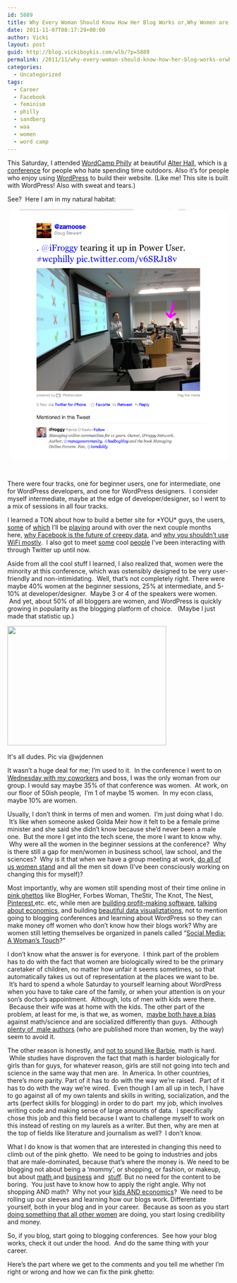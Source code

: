 ```yaml
---
id: 5889
title: Why Every Woman Should Know How Her Blog Works or,Why Women are still marginalized.
date: 2011-11-07T08:17:29+00:00
author: Vicki
layout: post
guid: http://blog.vickiboykis.com/wlb/?p=5889
permalink: /2011/11/why-every-woman-should-know-how-her-blog-works-orwhy-women-are-still-marginalized/
categories:
  - Uncategorized
tags:
  - Career
  - Facebook
  - feminism
  - philly
  - sandberg
  - waa
  - women
  - word camp
---
```

This Saturday, I attended <a href="http://2011.philly.wordcamp.org/" target="_blank">WordCamp Philly</a> at beautiful <a href="http://sbm.temple.edu/alter/alter-hall.html" target="_blank">Alter Hall</a>, which is <a href="http://bubel.files.wordpress.com/2011/11/wpid-img_00721.jpg" target="_blank">a conference</a> for people who hate spending time outdoors. Also it&#8217;s for people who enjoy using <a href="http://wordpress.org/" target="_blank">WordPress</a> to build their website. (Like me! This site is built with WordPress! Also with sweat and tears.)

See?  Here I am in my natural habitat:

<p style="text-align: center;">
  <a href="https://raw.githubusercontent.com/veekaybee/wlb/gh-pages/assets/images/2011/11/Screen-shot-2011-11-06-at-10.02.48-PM.png"><img class="aligncenter size-full wp-image-5894" title="Screen shot 2011-11-06 at 10.02.48 PM" src="https://raw.githubusercontent.com/veekaybee/wlb/gh-pages/assets/images/2011/11/Screen-shot-2011-11-06-at-10.02.48-PM.png" alt="" width="493" height="565" /></a>
</p>

&nbsp;

There were four tracks, one for beginner users, one for intermediate, one for WordPress developers, and one for WordPress designers.  I consider myself intermediate, maybe at the edge of developer/designer, so I went to a mix of sessions in all four tracks.

I learned a TON about how to build a better site for \*YOU\* guys, the users, <a href="http://buddypress.org/" target="_blank">some</a> of <a href="https://www.cloudflare.com/" target="_blank">which</a> I&#8217;ll be <a href="http://wordpress.org/extend/plugins/mustavatar/" target="_blank">playing</a> around with over the next couple months here, <a href="http://andrewspittle.net/2011/11/05/wcphilly-facebook/" target="_blank">why Facebook is the future of creepy data</a>, and <a href="http://www.slideshare.net/armeda/wordcamp-chicago-2011-wordpress-end-user-security-dre-armeda" target="_blank">why you shouldn&#8217;t use WiFi mostly</a>.  I also got to meet <a href="http://andrewnorcross.com/" target="_blank">some</a> cool <a href="http://www.liamdempsey.com/" target="_blank">people</a> I&#8217;ve been interacting with through Twitter up until now.

Aside from all the cool stuff I learned, I also realized that, women were the minority at this conference, which was ostensibly designed to be very user-friendly and non-intimidating.  Well, that&#8217;s not completely right. There were maybe 40% women at the beginner sessions, 25% at intermediate, and 5-10% at developer/designer.  Maybe 3 or 4 of the speakers were women.  And yet, about 50% of all bloggers are women, and WordPress is quickly growing in popularity as the blogging platform of choice.   (Maybe I just made that statistic up.)

<div style="width: 370px" class="wp-caption alignnone">
  <img class=" " src="http://s1-03.twitpicproxy.com/photos/large/441883221.jpg" alt="" width="360" height="270" />
  
  <p class="wp-caption-text">
    It's all dudes. Pic via @wjdennen
  </p>
</div>

It wasn&#8217;t a huge deal for me; I&#8217;m used to it.  In the conference I went to on <a href="http://www.webanalyticsassociation.org/?page=philly_symposium" target="_blank">Wednesday with my coworkers</a> and boss, I was the only woman from our group. I would say maybe 35% of that conference was women.  At work, on our floor of 50ish people,  I&#8217;m 1 of maybe 15 women.  In my econ class, maybe 10% are women.

Usually, I don&#8217;t think in terms of men and women.  I&#8217;m just doing what I do.  It&#8217;s like when someone asked Golda Meir how it felt to be a female prime minister and she said she didn&#8217;t know because she&#8217;d never been a male one.  But the more I get into the tech scene, the more I want to know why.  Why were all the women in the beginner sessions at the conference?  Why is there still a gap for men/women in business school, law school, and the sciences?  Why is it that when we have a group meeting at work, <a href="http://www.ted.com/talks/sheryl_sandberg_why_we_have_too_few_women_leaders.html" target="_blank">do all of us women stand</a> and all the men sit down (I&#8217;ve been consciously working on changing this for myself)?

Most importantly, why are women still spending most of their time online in <a href="http://www.forbes.com/sites/susannahbreslin/2011/06/14/how-to-get-out-of-the-pink-ghetto/" target="_blank">pink ghettos</a> like BlogHer, Forbes Woman, TheStir, The Knot, The Nest, <a href="http://pinterest.com/veeko/" target="_blank">Pinterest</a>,etc. etc, while men are <a href="http://news.ycombinator.org/" target="_blank">building profit-making software</a>, <a href="http://www.economistsdoitwithmodels.com/2011/03/27/random-link-where-are-the-female-economics-bloggers/" target="_blank">talking about economics</a>, and building <a href="http://flowingdata.com/" target="_blank">beautiful data visualiztations</a>, not to mention going to blogging conferences and learning about WordPress so they can make money off women who don&#8217;t know how their blogs work? Why are women still letting themselves be organized in panels called &#8220;<a href="http://www.forbes.com/sites/susannahbreslin/2011/07/25/why-women-shouldnt-go-to-tech-conferences/" target="_blank">Social Media: A Woman&#8217;s Touch</a>?&#8221;

I don&#8217;t know what the answer is for everyone.  I think part of the problem has to do with the fact that women are biologically wired to be the primary caretaker of children, no matter how unfair it seems sometimes, so that automatically takes us out of representation at the places we want to be.  It&#8217;s hard to spend a whole Saturday to yourself learning about WordPress when you have to take care of the family, or when your attention is on your son&#8217;s doctor&#8217;s appointment.  Although, lots of men with kids were there.  Because their wife was at home with the kids. The other part of the problem, at least for me, is that we, as women,  <a href="http://thesocietypages.org/socimages/2010/02/09/the-truth-about-gender-and-math/" target="_blank">maybe both have a bias</a> against math/science and are socialized differently than guys.  Although <a href="http://www.tnr.com/article/books-and-arts/82930/VIDA-women-writers-magazines-book-reviews" target="_blank">plenty of  male authors</a> (who are published more than women, by the way) seem to avoid it.

The other reason is honestly, and <a href="http://www.youtube.com/watch?v=NO0cvqT1tAE" target="_blank">not to sound like Barbie</a>, math is hard.  While studies have disproven the fact that math is harder biologically for girls than for guys, for whatever reason, girls are still not going into tech and science in the same way that men are.  In America. In other countries, there&#8217;s more parity. Part of it has to do with the way we&#8217;re raised.  Part of it has to do with the way we&#8217;re wired.  Even though I am all up in tech, I have to go against all of my own talents and skills in writing, socialization, and the arts (perfect skills for blogging) in order to do part  my job, which involves writing code and making sense of large amounts of data.  I specifically chose this job and this field because I want to challenge myself to work on this instead of resting on my laurels as a writer. But then, why are men at the top of fields like literature and journalism as well?  I don&#8217;t know.

What I do know is that women that are interested in changing this need to climb out of the pink ghetto.  We need to be going to industries and jobs that are male-dominated, because that&#8217;s where the money is. We need to be blogging not about being a &#8216;mommy&#8217;, or shopping, or fashion, or makeup, but about <a href="http://blog.tanyakhovanova.com/" target="_blank">math </a>and <a href="http://blog.penelopetrunk.com/2011/02/07/salaries-top-out-at-age-40/" target="_blank">business</a> and  <a href="http://www.economistsdoitwithmodels.com/" target="_blank">stuff</a>. But no need for the content to be boring.  You just have to know how to apply the right angle. Why not shopping AND math?  Why not your <a href="http://gametheorist.blogspot.com/2011/08/economic-meaning-in-childrens-books.html" target="_blank">kids AND economics</a>?  We need to be rolling up our sleeves and learning how our blogs work. Differentiate yourself, both in your blog and in your career.  Because as soon as you start <a href="http://www.forbes.com/sites/susannahbreslin/2011/07/25/why-women-shouldnt-go-to-tech-conferences/" target="_blank">doing something that all other women</a> are doing, you start losing credibility and money.

So, if you blog, start going to blogging conferences.  See how your blog works, check it out under the hood.  And do the same thing with your career.

Here&#8217;s the part where we get to the comments and you tell me whether I&#8217;m right or wrong and how we can fix the pink ghetto:

&nbsp;